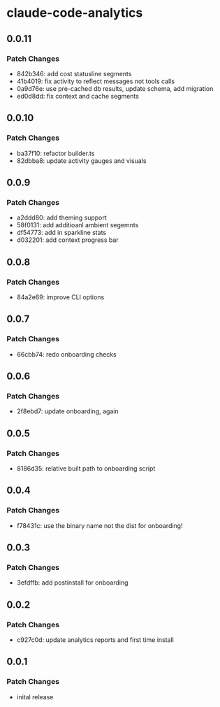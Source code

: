 # claude-code-analytics

## 0.0.11

### Patch Changes

- 842b346: add cost statusline segments
- 41b4019: fix activity to reflect messages not tools calls
- 0a9d76e: use pre-cached db results, update schema, add migration
- ed0d8dd: fix context and cache segments

## 0.0.10

### Patch Changes

- ba37f10: refactor builder.ts
- 82dbba8: update activity gauges and visuals

## 0.0.9

### Patch Changes

- a2ddd80: add theming support
- 58f0131: add additioanl ambient segemnts
- df54773: add in sparkline stats
- d032201: add context progress bar

## 0.0.8

### Patch Changes

- 84a2e69: improve CLI options

## 0.0.7

### Patch Changes

- 66cbb74: redo onboarding checks

## 0.0.6

### Patch Changes

- 2f8ebd7: update onboarding, again

## 0.0.5

### Patch Changes

- 8186d35: relative built path to onboarding script

## 0.0.4

### Patch Changes

- f78431c: use the binary name not the dist for onboarding!

## 0.0.3

### Patch Changes

- 3efdffb: add postinstall for onboarding

## 0.0.2

### Patch Changes

- c927c0d: update analytics reports and first time install

## 0.0.1

### Patch Changes

- inital release
